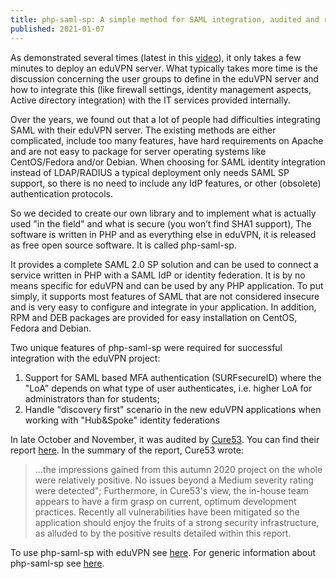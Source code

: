 ```yaml
---
title: php-saml-sp: A simple method for SAML integration, audited and released!
published: 2021-01-07
---
```


As demonstrated several times (latest in this 
[video](https://youtu.be/yBItHovq4AU)), it only takes a few minutes to deploy 
an eduVPN server. What typically takes more time is the discussion concerning 
the user groups to define in the eduVPN server and how to integrate this (like 
firewall settings, identity management aspects, Active directory integration) 
with the IT services provided internally.

Over the years, we found out that a lot of people had difficulties integrating 
SAML with their eduVPN server. The existing methods are either complicated, 
include too many features, have hard requirements on Apache and are not easy to 
package for server operating systems like CentOS/Fedora and/or Debian. When 
choosing for SAML identity integration instead of LDAP/RADIUS a typical 
deployment only needs SAML SP support, so there is no need to include any IdP 
features, or other (obsolete) authentication protocols.

So we decided to create our own library and to implement what is actually used 
"in the field" and what is secure (you won’t find SHA1 support), The software 
is written in PHP and as everything else in eduVPN, it is released as free 
open source software. It is called php-saml-sp.

It provides a complete SAML 2.0 SP solution and can be used to connect a 
service written in PHP with a SAML IdP or identity federation. It is by no 
means specific for eduVPN and can be used by any PHP application. To put 
simply, it supports most features of SAML that are not considered insecure 
and is very easy to configure and integrate in your application. In addition, 
RPM and DEB packages are provided for easy installation on CentOS, Fedora and 
Debian.

Two unique features of php-saml-sp were required for successful integration 
with the eduVPN project:

1. Support for SAML based MFA authentication (SURFsecureID) where the "LoA"
   depends on what type of user authenticates, i.e. higher LoA for 
   administrators than for students;
2. Handle "discovery first" scenario in the new eduVPN applications when 
   working with "Hub&Spoke" identity federations

In late October and November, it was audited by [Cure53](https://cure53.de). 
You can find their report 
[here](https://git.sr.ht/~fkooman/php-saml-sp/blob/main/audit/DEC-01-report.final.pdf). 
In the summary of the report, Cure53 wrote:

> ...the impressions gained from this autumn 2020 project on the whole were 
> relatively positive. No issues beyond a Medium severity rating were 
> detected"; Furthermore, in Cure53's view, the in-house team appears to have 
> a firm grasp on current, optimum development practices. Recently all 
> vulnerabilities have been mitigated so the application should enjoy the 
> fruits of a strong security infrastructure, as alluded to by the positive 
> results detailed within this report.

To use php-saml-sp with eduVPN see 
[here](https://github.com/eduvpn/documentation/blob/v2/PHP_SAML_SP.md). For 
generic information about php-saml-sp see 
[here](https://sr.ht/~fkooman/php-saml-sp).

